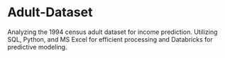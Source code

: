# Adult-Dataset
Analyzing the 1994 census adult dataset for income prediction. Utilizing SQL, Python, and MS Excel for efficient processing and Databricks for predictive modeling.
